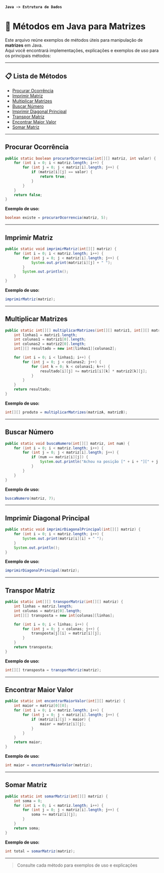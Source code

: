 **`Java -> Estrutura de Dados`**

# 🌟 Métodos em Java para Matrizes

Este arquivo reúne exemplos de métodos úteis para manipulação de **matrizes** em Java.  
Aqui você encontrará implementações, explicações e exemplos de uso para os principais métodos:

---

## 📋 Lista de Métodos

- [Procurar Ocorrência](#procurar-ocorrência)
- [Imprimir Matriz](#imprimir-matriz)
- [Multiplicar Matrizes](#multiplicar-matrizes)
- [Buscar Número](#buscar-número)
- [Imprimir Diagonal Principal](#imprimir-diagonal-principal)
- [Transpor Matriz](#transpor-matriz)
- [Encontrar Maior Valor](#encontrar-maior-valor)
- [Somar Matriz](#somar-matriz)

---

## Procurar Ocorrência

```java
public static boolean procurarOcorrencia(int[][] matriz, int valor) {
    for (int i = 0; i < matriz.length; i++) {
        for (int j = 0; j < matriz[i].length; j++) {
            if (matriz[i][j] == valor) {
                return true;
            }
        }
    }
    return false;
}
```
**Exemplo de uso:**
```java
boolean existe = procurarOcorrencia(matriz, 5);
```

---

## Imprimir Matriz

```java
public static void imprimirMatriz(int[][] matriz) {
    for (int i = 0; i < matriz.length; i++) {
        for (int j = 0; j < matriz[i].length; j++) {
            System.out.print(matriz[i][j] + " ");
        }
        System.out.println();
    }
}
```
**Exemplo de uso:**
```java
imprimirMatriz(matriz);
```

---

## Multiplicar Matrizes

```java
public static int[][] multiplicarMatrizes(int[][] matriz1, int[][] matriz2) {
    int linhas1 = matriz1.length;
    int colunas1 = matriz1[0].length;
    int colunas2 = matriz2[0].length;
    int[][] resultado = new int[linhas1][colunas2];

    for (int i = 0; i < linhas1; i++) {
        for (int j = 0; j < colunas2; j++) {
            for (int k = 0; k < colunas1; k++) {
                resultado[i][j] += matriz1[i][k] * matriz2[k][j];
            }
        }
    }
    return resultado;
}
```
**Exemplo de uso:**
```java
int[][] produto = multiplicarMatrizes(matrizA, matrizB);
```

---

## Buscar Número

```java
public static void buscaNumero(int[][] matriz, int num) {
    for (int i = 0; i < matriz.length; i++) {
        for (int j = 0; j < matriz[i].length; j++) {
            if (num == matriz[i][j]) {
                System.out.println("Achou na posição [" + i + "][" + j + "]!");
            }
        }
    }
}
```
**Exemplo de uso:**
```java
buscaNumero(matriz, 7);
```

---

## Imprimir Diagonal Principal

```java
public static void imprimirDiagonalPrincipal(int[][] matriz) {
    for (int i = 0; i < matriz.length; i++) {
        System.out.print(matriz[i][i] + " ");
    }
    System.out.println();
}
```
**Exemplo de uso:**
```java
imprimirDiagonalPrincipal(matriz);
```

---

## Transpor Matriz

```java
public static int[][] transporMatriz(int[][] matriz) {
    int linhas = matriz.length;
    int colunas = matriz[0].length;
    int[][] transposta = new int[colunas][linhas];

    for (int i = 0; i < linhas; i++) {
        for (int j = 0; j < colunas; j++) {
            transposta[j][i] = matriz[i][j];
        }
    }
    return transposta;
}
```
**Exemplo de uso:**
```java
int[][] transposta = transporMatriz(matriz);
```

---

## Encontrar Maior Valor

```java
public static int encontrarMaiorValor(int[][] matriz) {
    int maior = matriz[0][0];
    for (int i = 0; i < matriz.length; i++) {
        for (int j = 0; j < matriz[i].length; j++) {
            if (matriz[i][j] > maior) {
                maior = matriz[i][j];
            }
        }
    }
    return maior;
}
```
**Exemplo de uso:**
```java
int maior = encontrarMaiorValor(matriz);
```

---

## Somar Matriz

```java
public static int somarMatriz(int[][] matriz) {
    int soma = 0;
    for (int i = 0; i < matriz.length; i++) {
        for (int j = 0; j < matriz[i].length; j++) {
            soma += matriz[i][j];
        }
    }
    return soma;
}
```
**Exemplo de uso:**
```java
int total = somarMatriz(matriz);
```

---

> Consulte cada método para exemplos de uso e explicações